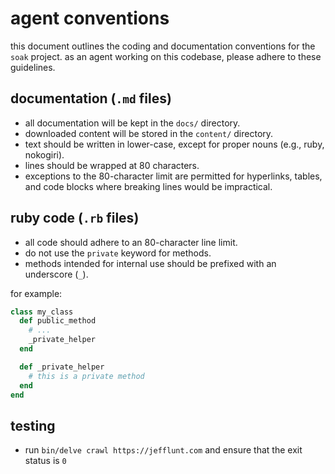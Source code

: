 # agent conventions

this document outlines the coding and documentation conventions for the `soak`
project. as an agent working on this codebase, please adhere to these
guidelines.

## documentation (`.md` files)

- all documentation will be kept in the `docs/` directory.
- downloaded content will be stored in the `content/` directory.
- text should be written in lower-case, except for proper nouns (e.g., ruby,
  nokogiri).
- lines should be wrapped at 80 characters.
- exceptions to the 80-character limit are permitted for hyperlinks, tables,
  and code blocks where breaking lines would be impractical.

## ruby code (`.rb` files)

- all code should adhere to an 80-character line limit.
- do not use the `private` keyword for methods.
- methods intended for internal use should be prefixed with an underscore (`_`).

for example:

```ruby
class my_class
  def public_method
    # ...
    _private_helper
  end

  def _private_helper
    # this is a private method
  end
end
```

## testing
- run `bin/delve crawl https://jefflunt.com` and ensure that the exit status is `0`
